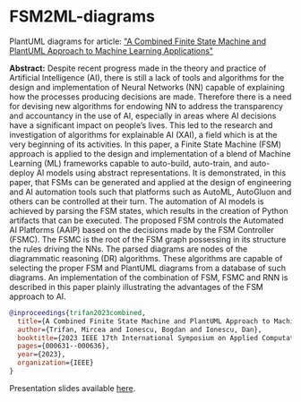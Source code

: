 # FSM2ML-diagrams
PlantUML diagrams for article: ["A Combined Finite State Machine and PlantUML Approach to Machine Learning Applications"](https://ieeexplore-ieee-org.proxy.bib.uottawa.ca/abstract/document/10158543)

**Abstract:**
Despite recent progress made in the theory and practice of Artificial Intelligence (AI), there is still a lack of tools and algorithms for the design and implementation of Neural Networks (NN) capable of explaining how the processes producing decisions are made. Therefore there is a need for devising new algorithms for endowing NN to address the transparency and accountancy in the use of AI, especially in areas where AI decisions have a significant impact on people’s lives. This led to the research and investigation of algorithms for explainable AI (XAI), a field which is at the very beginning of its activities. In this paper, a Finite State Machine (FSM) approach is applied to the design and implementation of a blend of Machine Learning (ML) frameworks capable to auto-build, auto-train, and auto-deploy AI models using abstract representations. It is demonstrated, in this paper, that FSMs can be generated and applied at the design of engineering and AI automation tools such that platforms such as AutoML, AutoGluon and others can be controlled at their turn. The automation of AI models is achieved by parsing the FSM states, which results in the creation of Python artifacts that can be executed. The proposed FSM controls the Automated AI Platforms (AAIP) based on the decisions made by the FSM Controller (FSMC). The FSMC is the root of the FSM graph possessing in its structure the rules driving the NNs. The parsed diagrams are nodes of the diagrammatic reasoning (DR) algorithms. These algorithms are capable of selecting the proper FSM and PlantUML diagrams from a database of such diagrams. An implementation of the combination of FSM, FSMC and RNN is described in this paper plainly illustrating the advantages of the FSM approach to AI.

```bibtex
@inproceedings{trifan2023combined,
  title={A Combined Finite State Machine and PlantUML Approach to Machine Learning Applications},
  author={Trifan, Mircea and Ionescu, Bogdan and Ionescu, Dan},
  booktitle={2023 IEEE 17th International Symposium on Applied Computational Intelligence and Informatics (SACI)},
  pages={000631--000636},
  year={2023},
  organization={IEEE}
}
```
Presentation slides available [here](https://github.com/mirceat/FSM2ML-diagrams/blob/main/A%20Combined%20Finite%20State%20Machine%20%20and%20PlantUML%20Approach%20to%20Machine%20Learning%20Applications%20Presentation%20FINAL.pdf).

